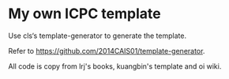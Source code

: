 # My own ICPC template

Use cls‘s template-generator to generate the template.

Refer to https://github.com/2014CAIS01/template-generator.

All code is copy from lrj's books, kuangbin's template and oi wiki.
